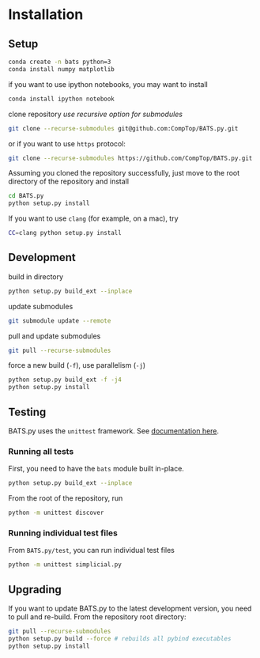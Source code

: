 # Installation

## Setup

```bash
conda create -n bats python=3
conda install numpy matplotlib
```

if you want to use ipython notebooks, you may want to install
```bash
conda install ipython notebook
```

clone repository *use recursive option for submodules*
```bash
git clone --recurse-submodules git@github.com:CompTop/BATS.py.git
```
or if you want to use `https` protocol:
```bash
git clone --recurse-submodules https://github.com/CompTop/BATS.py.git
```

Assuming you cloned the repository successfully, just move to the root directory of the repository and install
```bash
cd BATS.py
python setup.py install
```
If you want to use `clang` (for example, on a mac), try
```bash
CC=clang python setup.py install
```


## Development

build in directory
```bash
python setup.py build_ext --inplace
```

update submodules
```bash
git submodule update --remote
```

pull and update submodules
```bash
git pull --recurse-submodules
```

force a new build (`-f`), use parallelism (`-j`)
```bash
python setup.py build_ext -f -j4
python setup.py install
```

## Testing

BATS.py uses the `unittest` framework. See [documentation here](https://docs.python.org/3.8/library/unittest.html).

### Running all tests

First, you need to have the `bats` module built in-place.
```bash
python setup.py build_ext --inplace
```

From the root of the repository, run
```bash
python -m unittest discover
```

### Running individual test files

From `BATS.py/test`, you can run individual test files
```bash
python -m unittest simplicial.py
```

## Upgrading

If you want to update BATS.py to the latest development version, you need to pull and re-build.
From the repository root directory:
```bash
git pull --recurse-submodules
python setup.py build --force # rebuilds all pybind executables
python setup.py install
```
